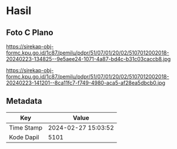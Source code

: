 # Hasil

## Foto C Plano

https://sirekap-obj-formc.kpu.go.id/1c87/pemilu/pdpr/51/07/01/20/02/5107012002018-20240223-134825--9e5aee24-1071-4a87-bd4c-b31c03caccb8.jpg

https://sirekap-obj-formc.kpu.go.id/1c87/pemilu/pdpr/51/07/01/20/02/5107012002018-20240223-141201--8ca11fc7-f749-4980-aca5-af28ea5dbcb0.jpg


## Metadata

| Key        | Value               |
| ---------- | ------------------- |
| Time Stamp | 2024-02-27 15:03:52 |
| Kode Dapil | 5101                |



